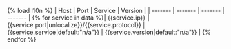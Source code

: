 {% load l10n %}
| Host | Port | Service | Version |
| ------- | ------- | ------- | ------- |
{% for service in data %}| {{service.ip}} | {{service.port|unlocalize}}/{{service.protocol}} | {{service.service|default:"n/a"}} | {{service.version|default:"n/a"}} |
{% endfor %}
